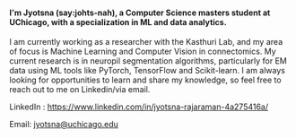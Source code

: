 #### I'm Jyotsna (say:johts-nah), a Computer Science masters student at UChicago, with a specialization in ML and data analytics.

I am currently working as a researcher with the Kasthuri Lab, and my area of focus is Machine Learning and Computer Vision in connectomics. My current research is in neuropil segmentation algorithms, particularly for EM data using ML tools like PyTorch, TensorFlow and Scikit-learn. I am always looking for opportunities to learn and share my knowledge, so feel free to reach out to me on Linkedin/via email.

LinkedIn : https://www.linkedin.com/in/jyotsna-rajaraman-4a275416a/

Email: jyotsna@uchicago.edu 

